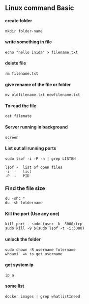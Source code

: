 ## Linux command Basic

#### create folder
    mkdir folder-name
#### write something in file
    echo "hello inida" > filename.txt
#### delete file 
    rm filename.txt
#### give rename of the file or folder
    mv oldfilename.txt newfilename.txt
#### To read the file
    cat filenate
#### Server running in background
    screen
#### List out all running ports
    sudo lsof -i -P -n | grep LISTEN

    lsof -  list of open files
    -i  -   list
    -P  -   PID

### Find the file size
    du -shc *
    du -sh foldername

#### Kill the port (Use any one)
    kill port - sudo fuser -k  3000/tcp
    sudo kill -9 $(sudo lsof -t -i:3000)
#### unlock the folder
    sudo chown -R username folername
    whoami  => to get username
#### get system ip
    ip a


#### some list
    docker images | grep whatlistIneed
